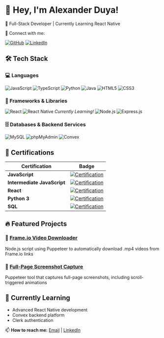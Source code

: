 # 👋 Hey, I'm Alexander Duya!

🚀 Full-Stack Developer | Currently Learning React Native

🔗 Connect with me:

[![GitHub](https://img.shields.io/badge/-GitHub-181717?style=for-the-badge&logo=github&logoColor=white)](https://github.com/AlexanderDuya)
[![LinkedIn](https://img.shields.io/badge/-LinkedIn-0A66C2?style=for-the-badge&logo=linkedin&logoColor=white)](https://www.linkedin.com/in/alexanderduya/)

## 🛠 Tech Stack

### 💻 Languages
![JavaScript](https://img.shields.io/badge/javascript-%23323330.svg?style=for-the-badge&logo=javascript&logoColor=%23F7DF1E)
![TypeScript](https://img.shields.io/badge/typescript-%23007ACC.svg?style=for-the-badge&logo=typescript&logoColor=white)
![Python](https://img.shields.io/badge/python-3670A0?style=for-the-badge&logo=python&logoColor=ffdd54)
![Java](https://img.shields.io/badge/java-%23ED8B00.svg?style=for-the-badge&logo=openjdk&logoColor=white)
![HTML5](https://img.shields.io/badge/html5-%23E34F26.svg?style=for-the-badge&logo=html5&logoColor=white)
![CSS3](https://img.shields.io/badge/css3-%231572B6.svg?style=for-the-badge&logo=css3&logoColor=white)

### 🚀 Frameworks & Libraries
![React](https://img.shields.io/badge/react-%2320232a.svg?style=for-the-badge&logo=react&logoColor=%2361DAFB)
![React Native](https://img.shields.io/badge/react_native-%2320232a.svg?style=for-the-badge&logo=react&logoColor=%2361DAFB) 
*Currently Learning!*
![Node.js](https://img.shields.io/badge/node.js-6DA55F?style=for-the-badge&logo=node.js&logoColor=white)
![Express.js](https://img.shields.io/badge/express.js-%23404d59.svg?style=for-the-badge&logo=express&logoColor=%2361DAFB)

### 🗄️ Databases & Backend Services
![MySQL](https://img.shields.io/badge/mysql-%2300f.svg?style=for-the-badge&logo=mysql&logoColor=white)
![phpMyAdmin](https://img.shields.io/badge/phpMyAdmin-6C78AF?style=for-the-badge&logo=phpmyadmin&logoColor=white)
![Convex](https://img.shields.io/badge/Convex-5C4EE5?style=for-the-badge&logo=convex&logoColor=white)

## 📜 Certifications

| Certification | Badge |
|--------------|-------|
| **JavaScript** | [![Certification](https://img.shields.io/badge/JavaScript-Certified-yellow?style=flat-square)](https://www.codecademy.com/profiles/AlexanderDuya/certificates/705dcb15de0da4dd9d9fc4f3274b430e) |
| **Intermediate JavaScript** | [![Certification](https://img.shields.io/badge/Intermediate_JS-Certified-yellow?style=flat-square)](https://www.codecademy.com/profiles/AlexanderDuya/certificates/512386fdc7f6c934f98b01e6afa8285a) |
| **React** | [![Certification](https://img.shields.io/badge/React-Certified-blue?style=flat-square)](https://www.codecademy.com/profiles/AlexanderDuya/certificates/1bf3e70ae92b43c2a3add66cbfaec661) |
| **Python 3** | [![Certification](https://img.shields.io/badge/Python_3-Certified-blue?style=flat-square)](https://www.codecademy.com/profiles/AlexanderDuya/certificates/6c152bd262967f8c941c9707ed636bda) |
| **SQL** | [![Certification](https://img.shields.io/badge/SQL-Certified-orange?style=flat-square)](https://www.codecademy.com/profiles/AlexanderDuya/certificates/042a4e5884e3eb6ea1f2a12be6abb851) |

## 🔥 Featured Projects

### 🎥 [Frame.io Video Downloader](https://github.com/AlexanderDuya/frameio-video-downloader)
Node.js script using Puppeteer to automatically download .mp4 videos from Frame.io links

### 📸 [Full-Page Screenshot Capture](https://github.com/AlexanderDuya/full-page-screenshot)
Puppeteer tool that captures full-page screenshots, including scroll-triggered animations

## 🌱 Currently Learning
- Advanced React Native development
- Convex backend platform
- Clerk authentication

📫 **How to reach me:** [Email](alexduyaconnect@gmail.com) | [LinkedIn](https://www.linkedin.com/in/alexanderduya/)

